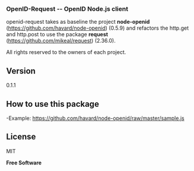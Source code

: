 ### OpenID-Request -- OpenID Node.js client

openid-request takes as baseline the project **node-openid** (https://github.com/havard/node-openid) (0.5.9) and refactors the http.get and http.post to use the package **request** (https://github.com/mikeal/request) (2.36.0).

All rights reserved to the owners of each project.

Version
----

0.1.1

How to use this package
-----------
-Example: https://github.com/havard/node-openid/raw/master/sample.js


License
----

MIT


**Free Software**